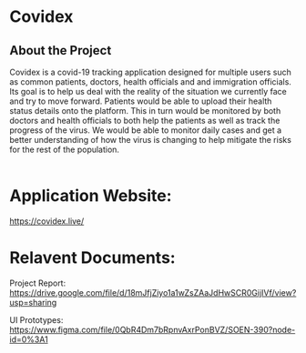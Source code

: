 # Covidex

## About the Project

Covidex is a covid-19 tracking application designed for multiple users such as common patients, doctors, health officials and and immigration officials. Its goal is to help us deal with the reality of the situation we currently face and try to move forward. Patients would be able to upload their health status details onto the platform. This in turn would be monitored by both doctors and health officials to both help the patients as well as track the progress of the virus. We would be able to monitor daily cases and get a better understanding of how the virus is changing to help mitigate the risks for the rest of the population.
<br />
<br />

# Application Website:

https://covidex.live/


# Relavent Documents:

Project Report: https://drive.google.com/file/d/18mJfjZiyo1a1wZsZAaJdHwSCR0GijIVf/view?usp=sharing

UI Prototypes: https://www.figma.com/file/0QbR4Dm7bRpnvAxrPonBVZ/SOEN-390?node-id=0%3A1